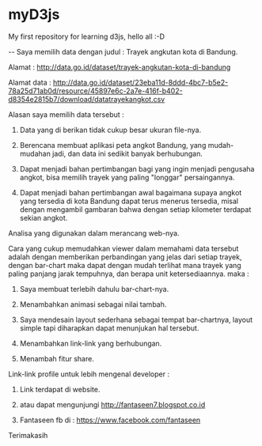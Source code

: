 # myD3js
My first repository for learning d3js, hello all :-D

-- Saya memilih data dengan judul : Trayek angkutan kota di Bandung.

Alamat : http://data.go.id/dataset/trayek-angkutan-kota-di-bandung

Alamat data : http://data.go.id/dataset/23eba11d-8ddd-4bc7-b5e2-78a25d71ab0d/resource/45897e6c-2a7e-416f-b402-d8354e2815b7/download/datatrayekangkot.csv

Alasan saya memilih data tersebut : 

1. Data yang di berikan tidak cukup besar ukuran file-nya.

2. Berencana membuat aplikasi peta angkot Bandung, yang mudah-mudahan jadi, dan data ini sedikit banyak berhubungan.

3. Dapat menjadi bahan pertimbangan bagi yang ingin menjadi pengusaha angkot, bisa memilih trayek yang paling "longgar" persaingannya.

4. Dapat menjadi bahan pertimbangan awal bagaimana supaya angkot yang tersedia di kota Bandung dapat terus menerus tersedia, misal dengan mengambil gambaran bahwa dengan setiap kilometer terdapat sekian angkot.

Analisa yang digunakan dalam merancang web-nya.

Cara yang cukup memudahkan viewer dalam memahami data tersebut adalah dengan memberikan perbandingan yang jelas dari setiap trayek, dengan bar-chart maka dapat dengan mudah terlihat mana trayek yang paling panjang jarak tempuhnya, dan berapa unit ketersediaannya.
  maka : 
  
1. Saya membuat terlebih dahulu bar-chart-nya.

2. Menambahkan animasi sebagai nilai tambah.

3. Saya mendesain layout sederhana sebagai tempat bar-chartnya, layout simple tapi diharapkan dapat menunjukan hal tersebut.

4. Menambahkan link-link yang berhubungan.

5. Menambah fitur share.

Link-link profile untuk lebih mengenal developer :

1. Link terdapat di website.

2. atau dapat mengunjungi http://fantaseen7.blogspot.co.id

3. Fantaseen fb di : https://www.facebook.com/fantaseen

Terimakasih
